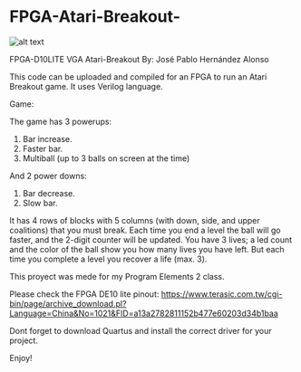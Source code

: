 # FPGA-Atari-Breakout-

![alt text]([https://github.com/JPHAGOD/FPGA-Atari-Breakout-/blob/master/Atari.jpg]?raw=true)

FPGA-D10LITE VGA Atari-Breakout
By: José Pablo Hernández Alonso

This code can be uploaded and compiled for an FPGA to run an Atari Breakout game. It uses Verilog language.

Game:

The game has 3 powerups:
1. Bar increase.
2. Faster bar.
3. Multiball (up to 3 balls on screen at the time)

And 2 power downs:
1. Bar decrease.
2. Slow bar.

It has 4 rows of blocks with 5 columns (with down, side, and upper coalitions) that you must break.
Each time you end a level the ball will go faster, and the 2-digit counter will be updated.
You have 3 lives; a led count and the color of the ball show you how many lives you have left. But each time you complete a level you recover a life (max. 3).

This proyect was mede for my Program Elements 2 class.

Please check the FPGA DE10 lite pinout: https://www.terasic.com.tw/cgi-bin/page/archive_download.pl?Language=China&No=1021&FID=a13a2782811152b477e60203d34b1baa

Dont forget to download Quartus and install the correct driver for your project.

Enjoy!
